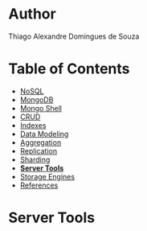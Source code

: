 # Author

Thiago Alexandre Domingues de Souza

# Table of Contents

- [NoSQL](./1-NoSQL.md)
- [MongoDB](./2-MongoDB.md)
- [Mongo Shell](./3-Mongo%20Shell.md)
- [CRUD](./4-CRUD.md)
- [Indexes](./5-Indexes.md)     
- [Data Modeling](./6-Data%20Modeling.md)
- [Aggregation](./7-Aggregation.md)
- [Replication](./8-Replication.md)
- [Sharding](./9-Sharding.md)
- **[Server Tools](#server-tools)**
- [Storage Engines](./11-Storage%20Engines.md)
- [References](./README.md#references)

# Server Tools
